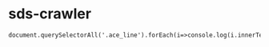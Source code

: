 # sds-crawler

```
document.querySelectorAll('.ace_line').forEach(i=>console.log(i.innerText))

```
